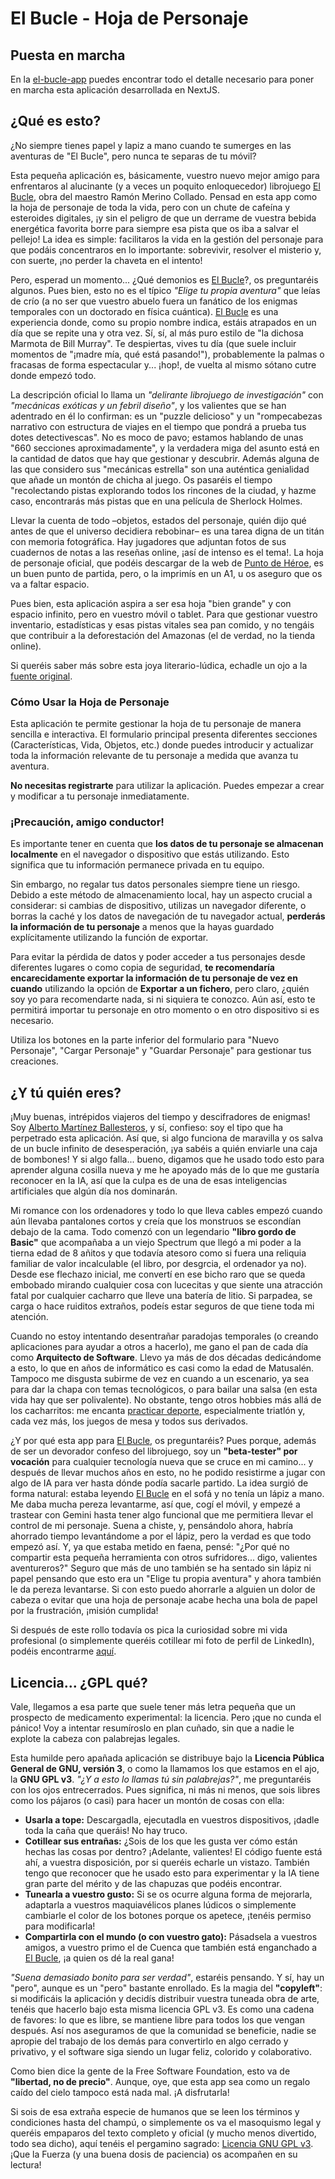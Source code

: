 # El Bucle - Hoja de Personaje

## Puesta en marcha

En la [el-bucle-app](el-bucle-app/README.md) puedes encontrar todo el detalle necesario para poner en marcha esta aplicación desarrollada en NextJS.

## ¿Qué es esto?

¿No siempre tienes papel y lapiz a mano cuando te sumerges en las aventuras de "El Bucle", pero nunca te separas de tu móvil?

Esta pequeña aplicación es, básicamente, vuestro nuevo mejor amigo para enfrentaros al alucinante (y a veces un poquito enloquecedor) librojuego [El Bucle](https://www.puntodeheroe.com/elbucle.html), obra del maestro Ramón Merino Collado. Pensad en esta app como la hoja de personaje de toda la vida, pero con un chute de cafeína y esteroides digitales, ¡y sin el peligro de que un derrame de vuestra bebida energética favorita borre para siempre esa pista que os iba a salvar el pellejo! La idea es simple: facilitaros la vida en la gestión del personaje para que podáis concentraros en lo importante: sobrevivir, resolver el misterio y, con suerte, ¡no perder la chaveta en el intento!

Pero, esperad un momento... ¿Qué demonios es [El Bucle](https://www.puntodeheroe.com/elbucle.html)?, os preguntaréis algunos. Pues bien, esto no es el típico *"Elige tu propia aventura"* que leías de crío (a no ser que vuestro abuelo fuera un fanático de los enigmas temporales con un doctorado en física cuántica). [El Bucle](https://www.puntodeheroe.com/elbucle.html) es una experiencia donde, como su propio nombre indica, estáis atrapados en un día que se repite una y otra vez. Sí, sí, al más puro estilo de "la dichosa Marmota de Bill Murray". Te despiertas, vives tu día (que suele incluir momentos de "¡madre mía, qué está pasando!"), probablemente la palmas o fracasas de forma espectacular y... ¡hop!, de vuelta al mismo sótano cutre donde empezó todo.

La descripción oficial lo llama un *"delirante librojuego de investigación"* con *"mecánicas exóticas y un febril diseño"*, y los valientes que se han adentrado en él lo confirman: es un "puzzle delicioso" y un "rompecabezas narrativo con estructura de viajes en el tiempo que pondrá a prueba tus dotes detectivescas". No es moco de pavo; estamos hablando de unas "660 secciones aproximadamente", y la verdadera miga del asunto está en la cantidad de datos que hay que gestionar y descubrir. Además alguna de las que considero sus "mecánicas estrella" son una auténtica genialidad que añade un montón de chicha al juego. Os pasaréis el tiempo "recolectando pistas explorando todos los rincones de la ciudad, y hazme caso, encontrarás más pistas que en una película de Sherlock Holmes.

Llevar la cuenta de todo –objetos, estados del personaje, quién dijo qué antes de que el universo decidiera rebobinar– es una tarea digna de un titán con memoria fotográfica. Hay jugadores que adjuntan fotos de sus cuadernos de notas a las reseñas online, ¡así de intenso es el tema!. La hoja de personaje oficial, que podéis descargar de la web de [Punto de Héroe](https://www.puntodeheroe.com/elbucle.html), es un buen punto de partida, pero, o la imprimís en un A1, u os aseguro que os va a faltar espacio.

Pues bien, esta aplicación aspira a ser esa hoja "bien grande" y con espacio infinito, pero en vuestro móvil o tablet. Para que gestionar vuestro inventario, estadísticas y esas pistas vitales sea pan comido, y no tengáis que contribuir a la deforestación del Amazonas (el de verdad, no la tienda online).

Si queréis saber más sobre esta joya literario-lúdica, echadle un ojo a la [fuente original](https://www.puntodeheroe.com/elbucle.html).

### Cómo Usar la Hoja de Personaje

Esta aplicación te permite gestionar la hoja de tu personaje de manera sencilla e interactiva. El formulario principal presenta diferentes secciones (Características, Vida, Objetos, etc.) donde puedes introducir y actualizar toda la información relevante de tu personaje a medida que avanza tu aventura.

**No necesitas registrarte** para utilizar la aplicación. Puedes empezar a crear y modificar a tu personaje inmediatamente.

### ¡Precaución, amigo conductor!

Es importante tener en cuenta que **los datos de tu personaje se almacenan localmente** en el navegador o dispositivo que estás utilizando. Esto significa que tu información permanece privada en tu equipo.

Sin embargo, no regalar tus datos personales siempre tiene un riesgo. Debido a este método de almacenamiento local, hay un aspecto crucial a considerar: si cambias de dispositivo, utilizas un navegador diferente, o borras la caché y los datos de navegación de tu navegador actual, **perderás la información de tu personaje** a menos que la hayas guardado explícitamente utilizando la función de exportar.

Para evitar la pérdida de datos y poder acceder a tus personajes desde diferentes lugares o como copia de seguridad, **te recomendaría encarecidamente exportar la información de tu personaje de vez en cuando** utilizando la opción de **Exportar a un fichero**, pero claro, ¿quién soy yo para recomendarte nada, si ni siquiera te conozco. Aún así, esto te permitirá importar tu personaje en otro momento o en otro dispositivo si es necesario.

Utiliza los botones en la parte inferior del formulario para "Nuevo Personaje", "Cargar Personaje" y "Guardar Personaje" para gestionar tus creaciones.

## ¿Y tú quién eres?

¡Muy buenas, intrépidos viajeros del tiempo y descifradores de enigmas! Soy [Alberto Martínez Ballesteros](https://www.linkedin.com/in/alberto-mart%C3%ADnez-ballesteros-1995642b/), y sí, confieso: soy el tipo que ha perpetrado esta aplicación. Así que, si algo funciona de maravilla y os salva de un bucle infinito de desesperación, ¡ya sabéis a quién enviarle una caja de bombones! Y si algo falla... bueno, digamos que he usado todo esto para aprender alguna cosilla nueva y me he apoyado más de lo que me gustaría reconocer en la IA, así que la culpa es de una de esas inteligencias artificiales que algún día nos dominarán.

Mi romance con los ordenadores y todo lo que lleva cables empezó cuando aún llevaba pantalones cortos y creía que los monstruos se escondían debajo de la cama. Todo comenzó con un legendario **"libro gordo de Basic"** que acompañaba a un viejo Spectrum que llegó a mi poder a la tierna edad de 8 añitos y que todavía atesoro como si fuera una reliquia familiar de valor incalculable (el libro, por desgrcia, el ordenador ya no). Desde ese flechazo inicial, me convertí en ese bicho raro que se queda embobado mirando cualquier cosa con lucecitas y que siente una atracción fatal por cualquier cacharro que lleve una batería de litio. Si parpadea, se carga o hace ruiditos extraños, podeís estar seguros de que tiene toda mi atención.

Cuando no estoy intentando desentrañar paradojas temporales (o creando aplicaciones para ayudar a otros a hacerlo), me gano el pan de cada día como **Arquitecto de Software**. Llevo ya más de dos décadas dedicándome a esto, lo que en años de informático es casi como la edad de Matusalén. Tampoco me disgusta subirme de vez en cuando a un escenario, ya sea para dar la chapa con temas tecnológicos, o para bailar una salsa (en esta vida hay que ser polivalente). No obstante, tengo otros hobbies más allá de los cacharritos: me encanta [practicar deporte](https://www.strava.com/athletes/3256248), especialmente triatlón y, cada vez más, los juegos de mesa y todos sus derivados.

¿Y por qué esta app para [El Bucle](https://www.puntodeheroe.com/elbucle.html), os preguntaréis? Pues porque, además de ser un devorador confeso del librojuego, soy un **"beta-tester" por vocación** para cualquier tecnología nueva que se cruce en mi camino... y después de llevar muchos años en esto, no he podido resistirme a jugar con algo de IA para ver hasta dónde podía sacarle partido. La idea surgió de forma natural: estaba leyendo [El Bucle](https://www.puntodeheroe.com/elbucle.html) en el sofá y no tenía un lápiz a mano. Me daba mucha pereza levantarme, así que, cogí el móvil, y empezé a trastear con Gemini hasta tener algo funcional que me permitiera llevar el control de mi personaje. Suena a chiste, y, pensándolo ahora, habría ahorrado tiempo levantándome a por el lápiz, pero la verdad es que todo empezó así. Y, ya que estaba metido en faena, pensé: "¿Por qué no compartir esta pequeña herramienta con otros sufridores... digo, valientes aventureros?" Seguro que más de uno también se ha sentado sin lápiz ni papel pensando que esto era un "Elige tu propia aventura" y ahora también le da pereza levantarse. Si con esto puedo ahorrarle a alguien un dolor de cabeza o evitar que una hoja de personaje acabe hecha una bola de papel por la frustración, ¡misión cumplida!

Si después de este rollo todavía os pica la curiosidad sobre mi vida profesional (o simplemente queréis cotillear mi foto de perfil de LinkedIn), podéis encontrarme [aquí](https://www.linkedin.com/in/alberto-mart%C3%ADnez-ballesteros-1995642b/).

## Licencia... ¿GPL qué?

Vale, llegamos a esa parte que suele tener más letra pequeña que un prospecto de medicamento experimental: la licencia. Pero ¡que no cunda el pánico! Voy a intentar resumíroslo en plan cuñado, sin que a nadie le explote la cabeza con palabrejas legales.

Esta humilde pero apañada aplicación se distribuye bajo la **Licencia Pública General de GNU, versión 3**, o como la llamamos los que estamos en el ajo, la **GNU GPL v3**. *"¿Y a esto lo llamas tú sin palabrejas?"*, me preguntaréis con los ojos entrecerrados. Pues significa, ni más ni menos, que sois libres como los pájaros (o casi) para hacer un montón de cosas con ella:

* **Usarla a tope:** Descargadla, ejecutadla en vuestros dispositivos, ¡dadle toda la caña que queráis! No hay truco.
* **Cotillear sus entrañas:** ¿Sois de los que les gusta ver cómo están hechas las cosas por dentro? ¡Adelante, valientes! El código fuente está ahí, a vuestra disposición, por si queréis echarle un vistazo. También tengo que reconocer que he usado esto para experimentar y la IA tiene gran parte del mérito y de las chapuzas que podéis encontrar.
* **Tunearla a vuestro gusto:** Si se os ocurre alguna forma de mejorarla, adaptarla a vuestros maquiavélicos planes lúdicos o simplemente cambiarle el color de los botones porque os apetece, ¡tenéis permiso para modificarla!
* **Compartirla con el mundo (o con vuestro gato):** Pásadsela a vuestros amigos, a vuestro primo el de Cuenca que también está enganchado a [El Bucle](https://www.puntodeheroe.com/elbucle.html), ¡a quien os dé la real gana!

*"Suena demasiado bonito para ser verdad"*, estaréis pensando. Y sí, hay un "pero", aunque es un "pero" bastante enrollado. Es la magia del **"copyleft"**: si modificáis la aplicación y decidís distribuir vuestra tuneada obra de arte, tenéis que hacerlo bajo esta misma licencia GPL v3. Es como una cadena de favores: lo que es libre, se mantiene libre para todos los que vengan después. Así nos aseguramos de que la comunidad se beneficie, nadie se apropie del trabajo de los demás para convertirlo en algo cerrado y privativo, y el software siga siendo un lugar feliz, colorido y colaborativo.

Como bien dice la gente de la Free Software Foundation, esto va de **"libertad, no de precio"**. Aunque, oye, que esta app sea como un regalo caído del cielo tampoco está nada mal. ¡A disfrutarla!

Si sois de esa extraña especie de humanos que se leen los términos y condiciones hasta del champú, o simplemente os va el masoquismo legal y queréis empaparos del texto completo y oficial (y mucho menos divertido, todo sea dicho), aquí tenéis el pergamino sagrado: [Licencia GNU GPL v3](https://www.gnu.org/licenses/gpl-3.0.html). ¡Que la Fuerza (y una buena dosis de paciencia) os acompañen en su lectura!